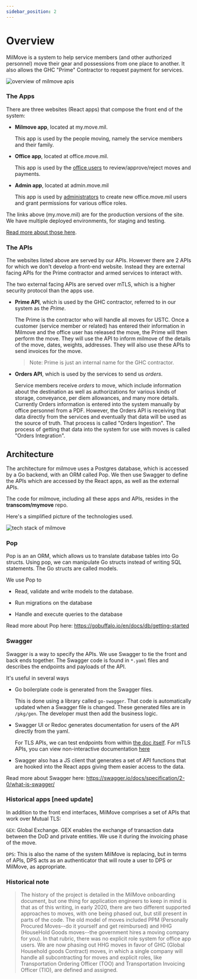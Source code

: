 ```yaml
---
sidebar_position: 2
---
```

# Overview

MilMove is a system to help service members (and other authorized personnel) move their gear and possessions from one place to another.
It also allows the GHC "Prime" Contractor to request payment for services.

![overview of milmove apis](/img/overview/milmove_api.png)

### The Apps

There are three websites (React apps) that compose the front end of the system:

- **Milmove app**, located at my.move.mil.

  This app is used by the people moving, namely the service members and their family.

- **Office app**, located at office.move.mil.

  This app is used by the [office users](User-Management.md) to review/approve/reject moves and payments.

- **Admin app**, located at admin.move.mil

  This app is used by [administrators](User-Management.md) to create new office.move.mil users and grant permissions for various office roles.

The links above (my.move.mil) are for the production versions of the site. We have multiple deployed environments, for staging and testing.

[Read more about those here](https://github.com/transcom/mymove/wiki/Deployment-Process). 

### The APIs

The websites listed above are served by our APIs. However there are 2 APIs for which we don't develop a front-end website. Instead they are external facing APIs for the Prime contractor and armed services to interact with.

The two external facing APIs are served over mTLS, which is a higher security protocol than the apps use.

- **Prime API**, which is used by the GHC contractor, referred to in our system as the _Prime_.

  The Prime is the contractor who will handle all moves for USTC. Once a customer (service member or related) has entered their information in Milmove and the office user has released the move, the Prime will then perform the move. They will use the API to inform milmove of the details of the move, dates, weights, addresses. They will also use these APIs to send invoices for the move.

   > Note: Prime is just an internal name for the GHC contractor.

- **Orders API**, which is used by the services to send us *orders*.

  Service members receive *orders* to move, which include information about the destination as well as authorizations for various kinds of storage, conveyance, per diem allowances, and many more details. Currently Orders information is entered into the system manually by office personnel from a PDF. However, the Orders API is receiving that data directly from the services and eventually that data will be used as the source of truth. That process is called "Orders Ingestion". The process of getting that data into the system for use with moves is called "Orders Integration".

## Architecture

The architecture for milmove uses a Postgres database, which is accessed by a Go backend, with an ORM called Pop. We then use Swagger to define the APIs which are accessed by the React apps, as well as the external APIs.

The code for milmove, including all these apps and APIs, resides in the **transcom/mymove** repo.

Here's a simplified picture of the technologies used.

![tech stack of milmove](/img/overview/milmove_arch_simple.png)

### Pop

Pop is an an ORM, which allows us to translate database tables into Go structs. Using pop, we can manipulate Go structs instead of writing SQL statements. The Go structs are called models.

We use Pop to

- Read, validate and write models to the database.

- Run migrations on the database

- Handle and execute queries to the database

Read more about Pop here: <https://gobuffalo.io/en/docs/db/getting-started>

### Swagger

Swagger is a way to specify the APIs. We use Swagger to tie the front and back ends together. The Swagger code is found in `*.yaml` files and describes the endpoints and payloads of the API.

It's useful in several ways

- Go boilerplate code is generated from the Swagger files.

  This is done using a library called `go-swagger`. That code is automatically updated when a Swagger file is changed. These generated files are in `/pkg/gen`. The developer must then add the business logic.

- Swagger UI or Redoc generates documentation for users of the API directly from the yaml.

  For TLS APIs, we can test endpoints from within [the doc itself](#setup-milmovelocal-client).
  For mTLS APIs, you can view non-interactive documentation [here](https://redocly.github.io/redoc/?url=https://raw.githubusercontent.com/transcom/mymove/master/swagger/prime.yaml)

- Swagger also has a JS client that generates a set of API functions that are hooked into the React apps giving them easier access to the data.

Read more about Swagger here: <https://swagger.io/docs/specification/2-0/what-is-swagger/>

### Historical apps [need update]

In addition to the front end interfaces, MilMove comprises a set of APIs that work over Mutual TLS:

`GEX`: Global Exchange. GEX enables the exchange of transaction data between the DoD and private entities. We use it during the invoicing phase of the move.

`DPS`: This is also the name of the system MilMove is replacing, but in terms of APIs, DPS acts as an authenticator that will route a user to DPS or MilMove, as appropriate.

### Historical note

> The history of the project is detailed in the MilMove onboarding document, but one thing for application engineers to keep in mind is that as of this writing, in early 2020, there are two different supported approaches to moves, with one being phased out, but still present in parts of the code. The old model of moves included PPM (Personally Procured Moves--do it yourself and get reimbursed) and HHG (HouseHold Goods moves--the government hires a moving company for you). In that rubric, there was no explicit role system for office app users. We are now phasing out HHG moves in favor of GHC (Global Household goods Contract) moves, in which a single company will handle all subcontracting for moves and explicit roles, like Transportation Ordering Officer (TOO) and Transportation Invoicing Officer (TIO), are defined and assigned.
